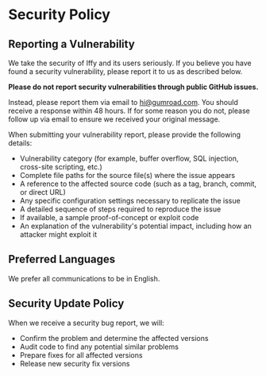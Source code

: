 # Security Policy

## Reporting a Vulnerability

We take the security of Iffy and its users seriously. If you believe you have found a security vulnerability, please report it to us as described below.

**Please do not report security vulnerabilities through public GitHub issues.**

Instead, please report them via email to hi@gumroad.com. You should receive a response within 48 hours. If for some reason you do not, please follow up via email to ensure we received your original message.

When submitting your vulnerability report, please provide the following details:

- Vulnerability category (for example, buffer overflow, SQL injection, cross-site scripting, etc.)
- Complete file paths for the source file(s) where the issue appears
- A reference to the affected source code (such as a tag, branch, commit, or direct URL)
- Any specific configuration settings necessary to replicate the issue
- A detailed sequence of steps required to reproduce the issue
- If available, a sample proof-of-concept or exploit code
- An explanation of the vulnerability's potential impact, including how an attacker might exploit it

## Preferred Languages

We prefer all communications to be in English.

## Security Update Policy

When we receive a security bug report, we will:

- Confirm the problem and determine the affected versions
- Audit code to find any potential similar problems
- Prepare fixes for all affected versions
- Release new security fix versions
